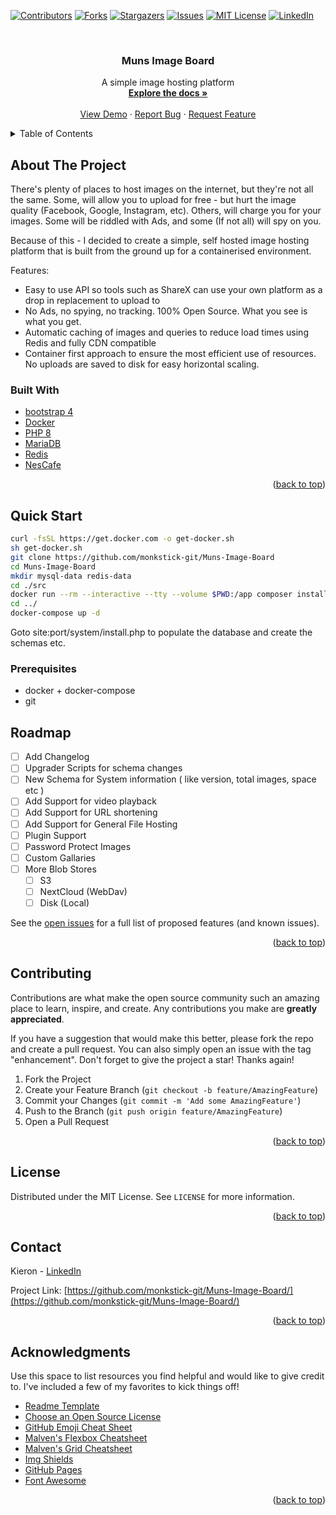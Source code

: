 <div id="top"></div>

<!-- PROJECT SHIELDS -->

[![Contributors][contributors-shield]][contributors-url]
[![Forks][forks-shield]][forks-url]
[![Stargazers][stars-shield]][stars-url]
[![Issues][issues-shield]][issues-url]
[![MIT License][license-shield]][license-url]
[![LinkedIn][linkedin-shield]][linkedin-url]

<!-- PROJECT LOGO -->
<br />
<div align="center">

  <h3 align="center">Muns Image Board</h3>

  <p align="center">
    A simple image hosting platform
    <br />
    <a href="FILL ME IN"><strong>Explore the docs »</strong></a>
    <br />
    <br />
    <a href="https://img.foo.wales">View Demo</a>
    ·
    <a href="https://github.com/monkstick-git/Muns-Image-Board/issues">Report Bug</a>
    ·
    <a href="https://github.com/monkstick-git/Muns-Image-Board/issues">Request Feature</a>
  </p>
</div>

<!-- TABLE OF CONTENTS -->
<details>
  <summary>Table of Contents</summary>
  <ol>
    <li>
      <a href="#about-the-project">About The Project</a>
      <ul>
        <li><a href="#built-with">Built With</a></li>
      </ul>
    </li>
    <li>
      <a href="#getting-started">Getting Started</a>
      <ul>
        <li><a href="#prerequisites">Prerequisites</a></li>
        <li><a href="#installation">Installation</a></li>
      </ul>
    </li>
    <li><a href="#usage">Usage</a></li>
    <li><a href="#roadmap">Roadmap</a></li>
    <li><a href="#contributing">Contributing</a></li>
    <li><a href="#license">License</a></li>
    <li><a href="#contact">Contact</a></li>
    <li><a href="#acknowledgments">Acknowledgments</a></li>
  </ol>
</details>

<!-- ABOUT THE PROJECT -->

## About The Project

There's plenty of places to host images on the internet, but they're not all the same. Some, will allow you to upload for free - but hurt the image quality (Facebook, Google, Instagram, etc). Others, will charge you for your images. Some will be riddled with Ads, and some (If not all) will spy on you.

Because of this - I decided to create a simple, self hosted image hosting platform that is built from the ground up for a containerised environment.

Features:

- Easy to use API so tools such as ShareX can use your own platform as a drop in replacement to upload to
- No Ads, no spying, no tracking. 100% Open Source. What you see is what you get.
- Automatic caching of images and queries to reduce load times using Redis and fully CDN compatible
- Container first approach to ensure the most efficient use of resources. No uploads are saved to disk for easy horizontal scaling.

### Built With

- [bootstrap 4](https://getbootstrap.com)
- [Docker](https://docs.docker.com/get-docker/)
- [PHP 8](https://www.php.net/)
- [MariaDB](https://mariadb.org/)
- [Redis](https://redis.io/)
- [NesCafe](https://www.nestle.co.uk/en-gb/brands/coffee-nescafe)

<p align="right">(<a href="#top">back to top</a>)</p>

<!-- GETTING STARTED -->

## Quick Start

```bash
curl -fsSL https://get.docker.com -o get-docker.sh
sh get-docker.sh
git clone https://github.com/monkstick-git/Muns-Image-Board
cd Muns-Image-Board
mkdir mysql-data redis-data
cd ./src
docker run --rm --interactive --tty --volume $PWD:/app composer install
cd ../
docker-compose up -d
```

Goto site:port/system/install.php to populate the database and create the schemas etc.


### Prerequisites

- docker + docker-compose
- git

## Roadmap

- [ ] Add Changelog
- [ ] Upgrader Scripts for schema changes
- [ ] New Schema for System information ( like version, total images, space etc )
- [ ] Add Support for video playback
- [ ] Add Support for URL shortening
- [ ] Add Support for General File Hosting
- [ ] Plugin Support
- [ ] Password Protect Images
- [ ] Custom Gallaries
- [ ] More Blob Stores
  - [ ] S3
  - [ ] NextCloud (WebDav)
  - [ ] Disk (Local)

See the [open issues](https://github.com/monkstick-git/Muns-Image-Board/issues) for a full list of proposed features (and known issues).

<p align="right">(<a href="#top">back to top</a>)</p>

<!-- CONTRIBUTING -->

## Contributing

Contributions are what make the open source community such an amazing place to learn, inspire, and create. Any contributions you make are **greatly appreciated**.

If you have a suggestion that would make this better, please fork the repo and create a pull request. You can also simply open an issue with the tag "enhancement".
Don't forget to give the project a star! Thanks again!

1. Fork the Project
2. Create your Feature Branch (`git checkout -b feature/AmazingFeature`)
3. Commit your Changes (`git commit -m 'Add some AmazingFeature'`)
4. Push to the Branch (`git push origin feature/AmazingFeature`)
5. Open a Pull Request

<p align="right">(<a href="#top">back to top</a>)</p>

<!-- LICENSE -->

## License

Distributed under the MIT License. See `LICENSE` for more information.

<p align="right">(<a href="#top">back to top</a>)</p>

<!-- CONTACT -->

## Contact

Kieron - [LinkedIn](https://www.linkedin.com/in/kieron-davies-882107169/)

Project Link: [https://github.com/monkstick-git/Muns-Image-Board/](https://github.com/monkstick-git/Muns-Image-Board/)

<p align="right">(<a href="#top">back to top</a>)</p>

<!-- ACKNOWLEDGMENTS -->

## Acknowledgments

Use this space to list resources you find helpful and would like to give credit to. I've included a few of my favorites to kick things off!

- [Readme Template](https://github.com/othneildrew/Best-README-Template)
- [Choose an Open Source License](https://choosealicense.com)
- [GitHub Emoji Cheat Sheet](https://www.webpagefx.com/tools/emoji-cheat-sheet)
- [Malven's Flexbox Cheatsheet](https://flexbox.malven.co/)
- [Malven's Grid Cheatsheet](https://grid.malven.co/)
- [Img Shields](https://shields.io)
- [GitHub Pages](https://pages.github.com)
- [Font Awesome](https://fontawesome.com)

<p align="right">(<a href="#top">back to top</a>)</p>

<!-- MARKDOWN LINKS & IMAGES -->
<!-- https://www.markdownguide.org/basic-syntax/#reference-style-links -->

[contributors-shield]: https://img.shields.io/github/contributors/monkstick-git/Muns-Image-Board.svg?style=for-the-badge
[contributors-url]: https://github.com/monkstick-git/Muns-Image-Board/graphs/contributors
[forks-shield]: https://img.shields.io/github/forks/monkstick-git/Muns-Image-Board.svg?style=for-the-badge
[forks-url]: https://github.com/monkstick-git/Muns-Image-Board/network/members
[stars-shield]: https://img.shields.io/github/stars/monkstick-git/Muns-Image-Board.svg?style=for-the-badge
[stars-url]: https://github.com/monkstick-git/Muns-Image-Board/stargazers
[issues-shield]: https://img.shields.io/github/issues/monkstick-git/Muns-Image-Board.svg?style=for-the-badge
[issues-url]: https://github.com/monkstick-git/Muns-Image-Board/issues
[license-shield]: https://img.shields.io/github/license/monkstick-git/Muns-Image-Board.svg?style=for-the-badge
[license-url]: https://github.com/monkstick-git/Muns-Image-Board/blob/master/LICENSE
[linkedin-shield]: https://img.shields.io/badge/-LinkedIn-black.svg?style=for-the-badge&logo=linkedin&colorB=555
[linkedin-url]: https://www.linkedin.com/in/kieron-davies-882107169/
[product-screenshot]: images/screenshot.png

